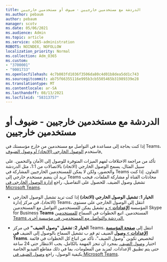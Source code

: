 ```yaml
---
title: الدردشة مع مستخدمين خارجيين - ضيوف أو مستخدمين خارجيين
ms.author: pebaum
author: pebaum
manager: scotv
ms.date: 05/06/2021
ms.audience: Admin
ms.topic: article
ms.service: o365-administration
ROBOTS: NOINDEX, NOFOLLOW
localization_priority: Normal
ms.collection: Adm_O365
ms.custom:
- "3700001"
- "9001733"
ms.openlocfilehash: 4c7b003fd1036f3506da80c4d01b8dea5dd1c743
ms.sourcegitcommit: ab75f66355116e995b3cb5505465b31989339e28
ms.translationtype: MT
ms.contentlocale: ar-SA
ms.lasthandoff: 08/13/2021
ms.locfileid: "58313757"
---
```

# <a name="chat-with-external-users---guests-or-federated-users"></a>الدردشة مع مستخدمين خارجيين - ضيوف أو مستخدمين خارجيين

إذا كنت بحاجة إلى مساعدة في التواصل مع مستخدمين من خارج مؤسستك في Teams، فاستخدم [الوصول الخارجي (الاتحاد) أو وصول الضيوف.](https://docs.microsoft.com/microsoftteams/manage-external-access#external-access-vs-guest-access)

تأكد من مراجعة الاختلافات لفهم الميزات المتوفرة للوصول إلى الأمان والتخمين. على سبيل المثال، يسمح الوصول الخارجي (الاتحاد) بالاتصالات من 1:1، مثل الدردشة والحضور، ولكن لا يمكن للمستخدمين الخارجيين المشاركة في Teams التعاون. إذا كنت تريد أن ينضم مستخدم خارجي إلى Teams محادثات القناة أو مشاركة الملفات، فيجب تشغيل وصول الضيف. للحصول على التفاصيل، راجع [إدارة الوصول الخارجي في Microsoft Teams](https://docs.microsoft.com/microsoftteams/manage-external-access#external-access-vs-guest-access).

- **الخيار 1: تشغيل الوصول الخارجي (الاتحاد)** إذا كنت تريد تشغيل الوصول الخارجي (الاتحاد)، في مركز إدارة Teams، انتقل إلى الوصول الخارجي على مستوى المؤسسة [ **الإعدادات**  > ](https://admin.teams.microsoft.com/company-wide-settings/external-communications) و تشغيل يمكن للمستخدمين التواصل مع المستخدمين Skype for Business **Teams** المستخدمين. اتبع الخطوات في السماح [للمستخدمين Teams الدردشة والتواصل مع المستخدمين في مؤسسة أخرى.](https://docs.microsoft.com/microsoftteams/manage-external-access#let-your-teams-users-chat-and-communicate-with-users-in-another-organization)

- **الخيار 2: تشغيل "وصول الضيف"** في مركز Teams، انتقل إلى [ **صفحة المؤسسة الإعدادات**  >  **وصول**](https://admin.teams.microsoft.com/company-wide-settings/guest-configuration) الضيف ثم قم ب تشغيل السماح بالوصول إلى الضيف **في Teams**. لتخصيص تكوين "وصول الضيف"، تأكد من اتباع كل الخطوات في قائمة اختيار [وصول الضيف.](https://docs.microsoft.com/microsoftteams/guest-access-checklist) بمجرد أن تنجز المهمة بالكامل، يجب الانتظار حتى 24 ساعة حتى يتم تطبيق الإعدادات. لمزيد من المعلومات، بما في ذلك مقاطع الفيديو الخاصة بكيفية الوصول، راجع [وصول الضيف في Microsoft Teams](https://docs.microsoft.com/microsoftteams/guest-access).